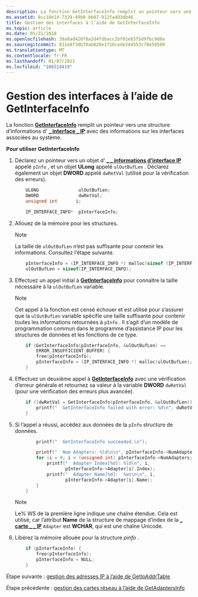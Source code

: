 ```yaml
---
description: La fonction GetInterfaceInfo remplit un pointeur vers une structure d’informations d' \_ interface IP \_ avec des informations sur les interfaces associées au système.
ms.assetid: 0cc18e14-7329-49b0-bb07-912fa403db46
title: Gestion des interfaces à l’aide de GetInterfaceInfo
ms.topic: article
ms.date: 05/31/2018
ms.openlocfilehash: 39a8ad420f8a2d4fdbacc2bf01e65f5d9fbc9d8e
ms.sourcegitcommit: 831e8f3db78ab820e1710cede244553c70e50500
ms.translationtype: MT
ms.contentlocale: fr-FR
ms.lasthandoff: 01/07/2021
ms.locfileid: "106514419"
---
```

# <a name="managing-interfaces-using-getinterfaceinfo"></a>Gestion des interfaces à l’aide de GetInterfaceInfo

La fonction [**GetInterfaceInfo**](/windows/desktop/api/Iphlpapi/nf-iphlpapi-getinterfaceinfo) remplit un pointeur vers une structure d’informations d' [**\_ interface \_ IP**](/windows/desktop/api/Ipexport/ns-ipexport-ip_interface_info) avec des informations sur les interfaces associées au système.

**Pour utiliser GetInterfaceInfo**

1.  Déclarez un pointeur vers un objet d' [**\_ \_ informations d’interface IP**](/windows/desktop/api/Ipexport/ns-ipexport-ip_interface_info) appelé `pInfo` , et un objet **ULong** appelé `ulOutBufLen` . Déclarez également un objet **DWORD** appelé `dwRetVal` (utilisé pour la vérification des erreurs).
    ```C++
        ULONG               ulOutBufLen;
        DWORD               dwRetVal;
        unsigned int       i;

        IP_INTERFACE_INFO*  pInterfaceInfo;
    ```

    

2.  Allouez de la mémoire pour les structures.
    > [!Note]  
    > La taille de `ulOutBufLen` n’est pas suffisante pour contenir les informations. Consultez l’étape suivante.

     

    ```C++
        pInterfaceInfo = (IP_INTERFACE_INFO *) malloc(sizeof (IP_INTERFACE_INFO));
        ulOutBufLen = sizeof(IP_INTERFACE_INFO);
    
    ```

    

3.  Effectuez un appel initial à [**GetInterfaceInfo**](/windows/desktop/api/Iphlpapi/nf-iphlpapi-getinterfaceinfo) pour connaître la taille nécessaire à la `ulOutBufLen` variable.
    > [!Note]  
    > Cet appel à la fonction est censé échouer et est utilisé pour s’assurer que la `ulOutBufLen` variable spécifie une taille suffisante pour contenir toutes les informations retournées à `pInfo` . Il s’agit d’un modèle de programmation commun dans le programme d’assistance IP pour les structures de données et les fonctions de ce type.

     

    ```C++
        if (GetInterfaceInfo(pInterfaceInfo, &ulOutBufLen) ==
            ERROR_INSUFFICIENT_BUFFER) {
            free(pInterfaceInfo);
            pInterfaceInfo = (IP_INTERFACE_INFO *) malloc(ulOutBufLen);
        }
    ```

    

4.  Effectuez un deuxième appel à [**GetInterfaceInfo**](/windows/desktop/api/Iphlpapi/nf-iphlpapi-getinterfaceinfo) avec une vérification d’erreur générale et retournez sa valeur à la variable **DWORD** `dwRetVal` (pour une vérification des erreurs plus avancée).
    ```C++
        if ((dwRetVal = GetInterfaceInfo(pInterfaceInfo, &ulOutBufLen)) != NO_ERROR) {
            printf("  GetInterfaceInfo failed with error: %d\n", dwRetVal);
        }
    ```

    

5.  Si l’appel a réussi, accédez aux données de la `pInfo` structure de données.

    ```C++
            printf("  GetInterfaceInfo succeeded.\n");

            printf("  Num Adapters: %ld\n\n", pInterfaceInfo->NumAdapters);
            for (i = 0; i < (unsigned int) pInterfaceInfo->NumAdapters; i++) {
                printf("  Adapter Index[%d]: %ld\n", i,
                       pInterfaceInfo->Adapter[i].Index);
                printf("  Adapter Name[%d]:  %ws\n\n", i,
                       pInterfaceInfo->Adapter[i].Name);
            }
        }
    ```

    

    > [!Note]  
    > Le% WS de la première ligne indique une chaîne étendue. Cela est utilisé, car l’attribut **Name** de la structure de mappage d’index de la [**\_ carte \_ \_ IP**](/windows/desktop/api/Ipexport/ns-ipexport-ip_adapter_index_map) `Adapter` est **WCHAR**, qui est une chaîne Unicode.

     

6.  Libérez la mémoire allouée pour la structure *pinfo* .
    ```C++
        if (pInterfaceInfo) {
            free(pInterfaceInfo);
            pInterfaceInfo = NULL;
        }
    ```

    

Étape suivante : [gestion des adresses IP à l’aide de GetIpAddrTable](managing-ip-addresses-using-getipaddrtable.md)

Étape précédente : [gestion des cartes réseau à l’aide de GetAdaptersInfo](managing-network-adapters-using-getadaptersinfo.md)

 

 



